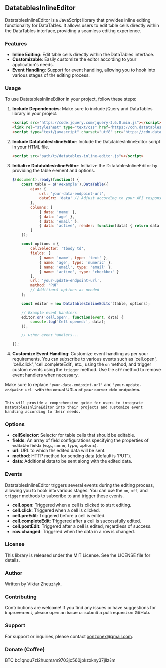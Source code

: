 ## DatatablesInlineEditor

DatatablesInlineEditor is a JavaScript library that provides inline editing functionality for DataTables. It allows users to edit table cells directly within the DataTables interface, providing a seamless editing experience.

### Features

- **Inline Editing**: Edit table cells directly within the DataTables interface.
- **Customizable**: Easily customize the editor according to your application's needs.
- **Event Handling**: Support for event handling, allowing you to hook into various stages of the editing process.

### Usage

To use DatatablesInlineEditor in your project, follow these steps:

1. **Include Dependencies**: Make sure to include jQuery and DataTables library in your project.

   ```html
   <script src="https://code.jquery.com/jquery-3.6.0.min.js"></script>
   <link rel="stylesheet" type="text/css" href="https://cdn.datatables.net/1.11.5/css/jquery.dataTables.css">
   <script type="text/javascript" charset="utf8" src="https://cdn.datatables.net/1.11.5/js/jquery.dataTables.js"></script>
   ```

2. **Include DatatablesInlineEditor**: Include the DatatablesInlineEditor script in your HTML file.

   ```html
   <script src="path/to/datatables-inline-editor.js"></script>
   ```

3. **Initialize DatatablesInlineEditor**: Initialize the DatatablesInlineEditor by providing the table element and options.

   ```javascript
   $(document).ready(function() {
       const table = $('#example').DataTable({
           ajax: {
               url: 'your-data-endpoint-url',
               dataSrc: 'data' // Adjust according to your API response structure
           },
           columns: [
               { data: 'name' },
               { data: 'age' },
               { data: 'email' },
               { data: 'active', render: function(data) { return data ? 'Yes' : 'No'; } }
           ]
       });

       const options = {
           cellSelector: 'tbody td',
           fields: [
               { name: 'name', type: 'text' },
               { name: 'age', type: 'numeric' },
               { name: 'email', type: 'email' },
               { name: 'active', type: 'checkbox' }
           ],
           url: 'your-update-endpoint-url',
           method: 'PUT'
           // Additional options as needed
       };

       const editor = new DatatablesInlineEditor(table, options);

       // Example event handlers
       editor.on('cell.open', function(event, data) {
           console.log('Cell opened:', data);
       });

       // Other event handlers...

   });
   ```

4. **Customize Event Handling**: Customize event handling as per your requirements. You can subscribe to various events such as 'cell.open', 'cell.click', 'cell.completeEdit', etc., using the `on` method, and trigger custom events using the `trigger` method. Use the `off` method to remove event handlers when necessary.

Make sure to replace `'your-data-endpoint-url'` and `'your-update-endpoint-url'` with the actual URLs of your server-side endpoints.
``` 

This will provide a comprehensive guide for users to integrate DatatablesInlineEditor into their projects and customize event handling according to their needs.
   ```

### Options

- **cellSelector**: Selector for table cells that should be editable.
- **fields**: An array of field configurations specifying the properties of editable fields (e.g., name, type, options).
- **url**: URL to which the edited data will be sent.
- **method**: HTTP method for sending data (default is 'PUT').
- **data**: Additional data to be sent along with the edited data.

### Events

DatatablesInlineEditor triggers several events during the editing process, allowing you to hook into various stages. You can use the `on`, `off`, and `trigger` methods to subscribe to and trigger these events.

- **cell.open**: Triggered when a cell is clicked to start editing.
- **cell.click**: Triggered when a cell is clicked.
- **cell.preEdit**: Triggered before a cell is edited.
- **cell.completeEdit**: Triggered after a cell is successfully edited.
- **cell.postEdit**: Triggered after a cell is edited, regardless of success.
- **row.changed**: Triggered when the data in a row is changed.

### License

This library is released under the MIT License. See the [LICENSE](LICENSE) file for details.

### Author

Written by Viktar Zheuzhyk.

### Contributing

Contributions are welcome! If you find any issues or have suggestions for improvement, please open an issue or submit a pull request on GitHub.

### Support

For support or inquiries, please contact [xonzonex@gmail.com](mailto:xonzonex@gmail.com).

### Donate (Coffee)
BTC bc1qnqu7zl2huqmam9703jc560jpkzxkny37jllz8m
